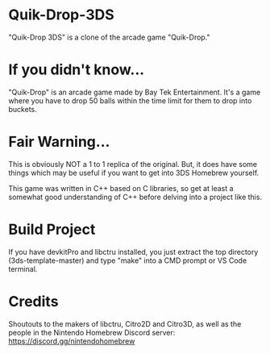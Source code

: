 # Quik-Drop-3DS
"Quik-Drop 3DS" is a clone of the arcade game "Quik-Drop."

# If you didn't know...
"Quik-Drop" is an arcade game made by Bay Tek Entertainment.
It's a game where you have to drop 50 balls within the time limit 
for them to drop into buckets.

# Fair Warning...
This is obviously NOT a 1 to 1 replica of the original.
But, it does have some things which may be useful if
you want to get into 3DS Homebrew yourself.

This game was written in C++ based on C libraries,
so get at least a somewhat good understanding of
C++ before delving into a project like this.

# Build Project
If you have devkitPro and libctru installed, you just extract
the top directory (3ds-template-master) and
type "make" into a CMD prompt or VS Code
terminal.

# Credits
Shoutouts to the makers of libctru, Citro2D and Citro3D, as
well as the people in the Nintendo Homebrew Discord
server: https://discord.gg/nintendohomebrew
